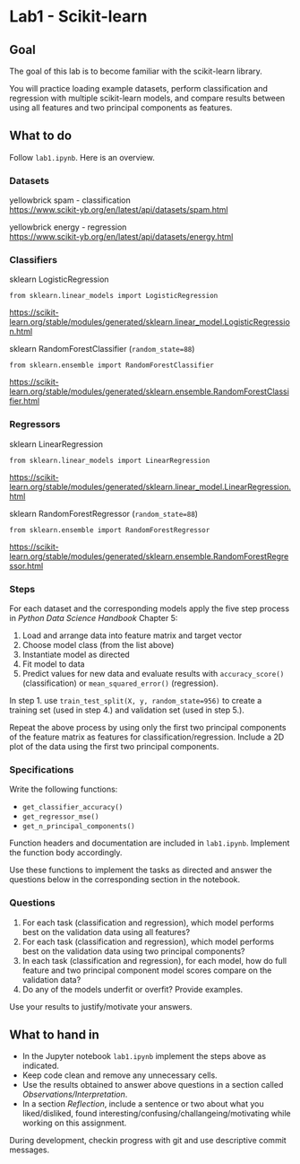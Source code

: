 # Lab1 - Scikit-learn

## Goal

The goal of this lab is to become familiar with the scikit-learn library.

You will practice loading example datasets, perform classification and regression with multiple scikit-learn models, and compare results between using all features and two principal components as features.

## What to do

Follow `lab1.ipynb`. Here is an overview.

### Datasets
yellowbrick spam - classification  
https://www.scikit-yb.org/en/latest/api/datasets/spam.html

yellowbrick energy - regression  
https://www.scikit-yb.org/en/latest/api/datasets/energy.html

### Classifiers
sklearn LogisticRegression 

`from sklearn.linear_models import LogisticRegression` 

https://scikit-learn.org/stable/modules/generated/sklearn.linear_model.LogisticRegression.html

sklearn RandomForestClassifier (`random_state=88`)

`from sklearn.ensemble import RandomForestClassifier`

https://scikit-learn.org/stable/modules/generated/sklearn.ensemble.RandomForestClassifier.html


### Regressors
sklearn LinearRegression 

`from sklearn.linear_models import LinearRegression`

https://scikit-learn.org/stable/modules/generated/sklearn.linear_model.LinearRegression.html

sklearn RandomForestRegressor (`random_state=88`)

`from sklearn.ensemble import RandomForestRegressor`  

https://scikit-learn.org/stable/modules/generated/sklearn.ensemble.RandomForestRegressor.html

### Steps

For each dataset and the corresponding models apply the five step process in _Python Data Science Handbook_ Chapter 5:
1. Load and arrange data into feature matrix and target vector
2. Choose model class (from the list above)
3. Instantiate model as directed
4. Fit model to data
5. Predict values for new data and evaluate results with `accuracy_score()`(classification) or `mean_squared_error()` (regression).

In step 1. use `train_test_split(X, y, random_state=956)` to create a training set (used in step 4.) and validation set (used in step 5.).

Repeat the above process by using only the first two principal components of the feature matrix as features for classification/regression. Include a 2D plot of the data using the first two principal components.

### Specifications
Write the following functions: 
- `get_classifier_accuracy()`
- `get_regressor_mse()`
- `get_n_principal_components()`

Function headers and documentation are included in `lab1.ipynb`. Implement the function body accordingly.

Use these functions to implement the tasks as directed and answer the questions below in the corresponding section in the notebook.

### Questions
1. For each task (classification and regression), which model performs best on the validation data using all features?
2. For each task (classification and regression), which model performs best on the validation data using two principal components?
3. In each task (classification and regression), for each model, how do full feature and two principal component model scores compare on the validation data?
4. Do any of the models underfit or overfit? Provide examples.

Use your results to justify/motivate your answers.

## What to hand in
- In the Jupyter notebook `lab1.ipynb` implement the steps above as indicated. 
- Keep code clean and remove any unnecessary cells. 
- Use the results obtained to answer above questions in a section called *Observations/Interpretation*. 
- In a section *Reflection*, include a sentence or two about what you liked/disliked, found interesting/confusing/challangeing/motivating while working on this assignment.

During development, checkin progress with git and use descriptive commit messages.
